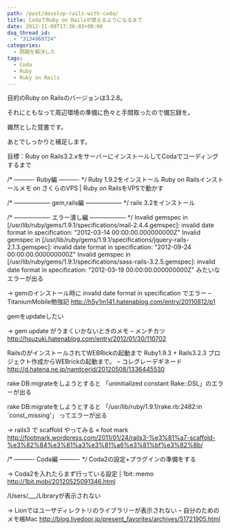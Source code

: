 ```yaml
---
path: /post/develop-rails-with-coda/
title: CodaでRuby on Railsが使えるようになるまで
date: 2012-11-08T17:36:03+00:00
dsq_thread_id:
  - "3134969724"
categories:
  - 問題を解決した
tags:
  - Coda
  - Ruby
  - Ruby on Rails
---
```

目的のRuby on Railsのバージョンは3.2.8。

それにともなって周辺環境の準備に色々と手間取ったので備忘録を。

雑然とした覚書です。

あとでしっかりと補足します。

<!--more-->

 目標：Ruby on Rails3.2.xをサーバーにインストールしてCodaでコーディングするまで

/\* ———- Ruby編 ———- \*/ Ruby 1.9.2をインストール Ruby on Railsインストールメモ on さくらのVPS | Ruby on RailsをVPSで動かす

/\* —————— gem,rails編 —————— \*/ rails 3.2をインストール

/\* —————— エラー潰し編 —————— \*/ Invalid gemspec in [/usr/lib/ruby/gems/1.9.1/specifications/mail-2.4.4.gemspec]: invalid date format in specification: "2012-03-14 00:00:00.000000000Z" Invalid gemspec in [/usr/lib/ruby/gems/1.9.1/specifications/jquery-rails-2.1.3.gemspec]: invalid date format in specification: "2012-09-24 00:00:00.000000000Z" Invalid gemspec in [/usr/lib/ruby/gems/1.9.1/specifications/sass-rails-3.2.5.gemspec]: invalid date format in specification: "2012-03-19 00:00:00.000000000Z" みたいなエラーが出る

-> gemのインストール時に invalid date format in specification でエラー – TitaniumMobile勉強記 http://h5y1m141.hatenablog.com/entry/20110812/p1

gemをupdateしたい

-> gem update がうまくいかないときのメモ – メンチカツ http://hsuzuki.hatenablog.com/entry/2012/01/30/110702

RailsのがインストールされてWEBRickの起動まで Ruby1.9.3 + Rails3.2.3 プロジェクト作成からWEBrickの起動まで。 – コレグレーデギネード http://d.hatena.ne.jp/namtcerid/20120508/1336445530

rake DB:migrateをしようとすると 「uninitialized constant Rake::DSL」のエラーが出る

rake DB:migrateをしようとすると 「/usr/lib/ruby/1.9.1/rake.rb:2482:in \`const_missing'」 ってエラーが出る

-> rails3 で scaffold やってみる « foot mark http://footmark.wordpress.com/2011/01/24/rails3-%e3%81%a7-scaffold-%e3%82%84%e3%81%a3%e3%81%a6%e3%81%bf%e3%82%8b/

/\* ———- Coda編 ———- \*/ Coda2の設定+プラグインの準備をする

-> Coda2を入れたらまず行っている設定 | 1bit::memo http://1bit.mobi/20120525091346.html

/Users/___/Libraryが表示されない

-> Lionではユーザディレクトリのライブラリーが表示されない – 自分のためのメモ帳Mac http://blog.livedoor.jp/present_favorites/archives/51721905.html

<div style="font-size:0px;height:0px;line-height:0px;margin:0;padding:0;clear:both">
</div>